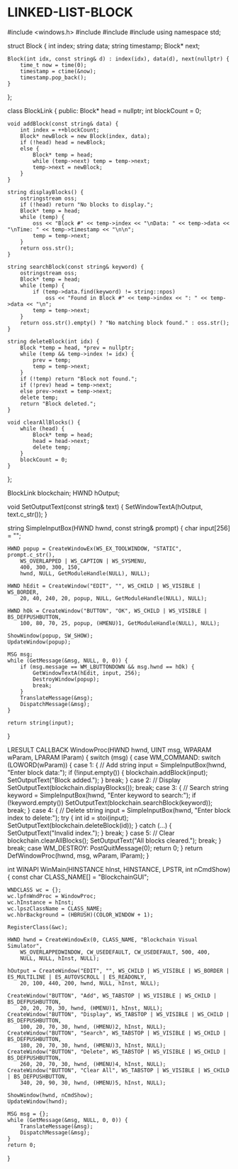 # LINKED-LIST-BLOCK

#include <windows.h>
#include <string>
#include <ctime>
#include <sstream>
using namespace std;

struct Block {
    int index;
    string data;
    string timestamp;
    Block* next;

    Block(int idx, const string& d) : index(idx), data(d), next(nullptr) {
        time_t now = time(0);
        timestamp = ctime(&now);
        timestamp.pop_back();
    }
};

class BlockLink {
public:
    Block* head = nullptr;
    int blockCount = 0;

    void addBlock(const string& data) {
        int index = ++blockCount;
        Block* newBlock = new Block(index, data);
        if (!head) head = newBlock;
        else {
            Block* temp = head;
            while (temp->next) temp = temp->next;
            temp->next = newBlock;
        }
    }

    string displayBlocks() {
        ostringstream oss;
        if (!head) return "No blocks to display.";
        Block* temp = head;
        while (temp) {
            oss << "Block #" << temp->index << "\nData: " << temp->data << "\nTime: " << temp->timestamp << "\n\n";
            temp = temp->next;
        }
        return oss.str();
    }

    string searchBlock(const string& keyword) {
        ostringstream oss;
        Block* temp = head;
        while (temp) {
            if (temp->data.find(keyword) != string::npos)
                oss << "Found in Block #" << temp->index << ": " << temp->data << "\n";
            temp = temp->next;
        }
        return oss.str().empty() ? "No matching block found." : oss.str();
    }

    string deleteBlock(int idx) {
        Block *temp = head, *prev = nullptr;
        while (temp && temp->index != idx) {
            prev = temp;
            temp = temp->next;
        }
        if (!temp) return "Block not found.";
        if (!prev) head = temp->next;
        else prev->next = temp->next;
        delete temp;
        return "Block deleted.";
    }

    void clearAllBlocks() {
        while (head) {
            Block* temp = head;
            head = head->next;
            delete temp;
        }
        blockCount = 0;
    }
};

BlockLink blockchain;
HWND hOutput;

void SetOutputText(const string& text) {
    SetWindowTextA(hOutput, text.c_str());
}

string SimpleInputBox(HWND hwnd, const string& prompt) {
    char input[256] = "";

    HWND popup = CreateWindowEx(WS_EX_TOOLWINDOW, "STATIC", prompt.c_str(),
        WS_OVERLAPPED | WS_CAPTION | WS_SYSMENU,
        400, 300, 300, 150,
        hwnd, NULL, GetModuleHandle(NULL), NULL);

    HWND hEdit = CreateWindow("EDIT", "", WS_CHILD | WS_VISIBLE | WS_BORDER,
        20, 40, 240, 20, popup, NULL, GetModuleHandle(NULL), NULL);

    HWND hOk = CreateWindow("BUTTON", "OK", WS_CHILD | WS_VISIBLE | BS_DEFPUSHBUTTON,
        100, 80, 70, 25, popup, (HMENU)1, GetModuleHandle(NULL), NULL);

    ShowWindow(popup, SW_SHOW);
    UpdateWindow(popup);

    MSG msg;
    while (GetMessage(&msg, NULL, 0, 0)) {
        if (msg.message == WM_LBUTTONDOWN && msg.hwnd == hOk) {
            GetWindowTextA(hEdit, input, 256);
            DestroyWindow(popup);
            break;
        }
        TranslateMessage(&msg);
        DispatchMessage(&msg);
    }

    return string(input);
}

LRESULT CALLBACK WindowProc(HWND hwnd, UINT msg, WPARAM wParam, LPARAM lParam) {
    switch (msg) {
        case WM_COMMAND:
            switch (LOWORD(wParam)) {
                case 1: { // Add
                    string input = SimpleInputBox(hwnd, "Enter block data:");
                    if (!input.empty()) {
                        blockchain.addBlock(input);
                        SetOutputText("Block added.");
                    }
                    break;
                }
                case 2: // Display
                    SetOutputText(blockchain.displayBlocks());
                    break;
                case 3: { // Search
                    string keyword = SimpleInputBox(hwnd, "Enter keyword to search:");
                    if (!keyword.empty())
                        SetOutputText(blockchain.searchBlock(keyword));
                    break;
                }
                case 4: { // Delete
                    string input = SimpleInputBox(hwnd, "Enter block index to delete:");
                    try {
                        int id = stoi(input);
                        SetOutputText(blockchain.deleteBlock(id));
                    } catch (...) {
                        SetOutputText("Invalid index.");
                    }
                    break;
                }
                case 5: // Clear
                    blockchain.clearAllBlocks();
                    SetOutputText("All blocks cleared.");
                    break;
            }
            break;
        case WM_DESTROY:
            PostQuitMessage(0);
            return 0;
    }
    return DefWindowProc(hwnd, msg, wParam, lParam);
}

int WINAPI WinMain(HINSTANCE hInst, HINSTANCE, LPSTR, int nCmdShow) {
    const char CLASS_NAME[] = "BlockchainGUI";

    WNDCLASS wc = {};
    wc.lpfnWndProc = WindowProc;
    wc.hInstance = hInst;
    wc.lpszClassName = CLASS_NAME;
    wc.hbrBackground = (HBRUSH)(COLOR_WINDOW + 1);

    RegisterClass(&wc);

    HWND hwnd = CreateWindowEx(0, CLASS_NAME, "Blockchain Visual Simulator",
        WS_OVERLAPPEDWINDOW, CW_USEDEFAULT, CW_USEDEFAULT, 500, 400,
        NULL, NULL, hInst, NULL);

    hOutput = CreateWindow("EDIT", "", WS_CHILD | WS_VISIBLE | WS_BORDER | ES_MULTILINE | ES_AUTOVSCROLL | ES_READONLY,
        20, 100, 440, 200, hwnd, NULL, hInst, NULL);

    CreateWindow("BUTTON", "Add", WS_TABSTOP | WS_VISIBLE | WS_CHILD | BS_DEFPUSHBUTTON,
        20, 20, 70, 30, hwnd, (HMENU)1, hInst, NULL);
    CreateWindow("BUTTON", "Display", WS_TABSTOP | WS_VISIBLE | WS_CHILD | BS_DEFPUSHBUTTON,
        100, 20, 70, 30, hwnd, (HMENU)2, hInst, NULL);
    CreateWindow("BUTTON", "Search", WS_TABSTOP | WS_VISIBLE | WS_CHILD | BS_DEFPUSHBUTTON,
        180, 20, 70, 30, hwnd, (HMENU)3, hInst, NULL);
    CreateWindow("BUTTON", "Delete", WS_TABSTOP | WS_VISIBLE | WS_CHILD | BS_DEFPUSHBUTTON,
        260, 20, 70, 30, hwnd, (HMENU)4, hInst, NULL);
    CreateWindow("BUTTON", "Clear All", WS_TABSTOP | WS_VISIBLE | WS_CHILD | BS_DEFPUSHBUTTON,
        340, 20, 90, 30, hwnd, (HMENU)5, hInst, NULL);

    ShowWindow(hwnd, nCmdShow);
    UpdateWindow(hwnd);

    MSG msg = {};
    while (GetMessage(&msg, NULL, 0, 0)) {
        TranslateMessage(&msg);
        DispatchMessage(&msg);
    }
    return 0;
}

